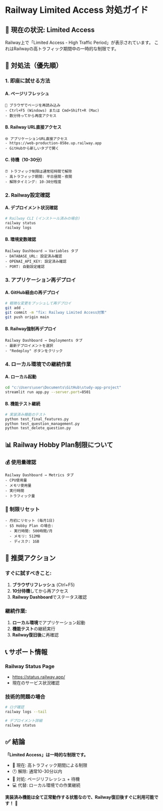 # Railway Limited Access 対処ガイド

## 🚨 現在の状況: Limited Access

Railway上で「Limited Access - High Traffic Period」が表示されています。
これはRailwayの高トラフィック期間中の一時的な制限です。

## 🔧 対処法（優先順）

### 1. **即座に試せる方法**

#### A. ページリフレッシュ
```
🔄 ブラウザでページを再読み込み
- Ctrl+F5 (Windows) または Cmd+Shift+R (Mac)
- 数分待ってから再度アクセス
```

#### B. Railway URL直接アクセス
```
🌐 アプリケーションURL直接アクセス
- https://web-production-858e.up.railway.app
- GitHubから新しいタブで開く
```

#### C. 待機（10-30分）
```
⏰ トラフィック制限は通常短時間で解除
- 高トラフィック期間: 平日昼間・夜間
- 解除タイミング: 10-30分程度
```

### 2. **Railway設定確認**

#### A. デプロイメント状況確認
```bash
# Railway CLI (インストール済みの場合)
railway status
railway logs
```

#### B. 環境変数確認
```
Railway Dashboard → Variables タブ
- DATABASE_URL: 設定済み確認
- OPENAI_API_KEY: 設定済み確認
- PORT: 自動設定確認
```

### 3. **アプリケーション再デプロイ**

#### A. GitHub経由の再デプロイ
```bash
# 軽微な変更をプッシュして再デプロイ
git add .
git commit -m "fix: Railway Limited Access対策"
git push origin main
```

#### B. Railway強制再デプロイ
```
Railway Dashboard → Deployments タブ
- 最新デプロイメントを選択
- "Redeploy" ボタンをクリック
```

### 4. **ローカル環境での継続作業**

#### A. ローカル起動
```bash
cd "c:\Users\user\Documents\GitHub\study-app-project"
streamlit run app.py --server.port=8501
```

#### B. 機能テスト継続
```bash
# 実装済み機能のテスト
python test_final_features.py
python test_question_management.py
python test_delete_question.py
```

## 📊 Railway Hobby Plan制限について

### 💰 使用量確認
```
Railway Dashboard → Metrics タブ
- CPU使用量
- メモリ使用量  
- 実行時間
- トラフィック量
```

### 🔄 制限リセット
```
- 月初にリセット (毎月1日)
- $5 Hobby Plan の場合:
  - 実行時間: 500時間/月
  - メモリ: 512MB
  - ディスク: 1GB
```

## 🎯 推奨アクション

### すぐに試すべきこと:
1. **ブラウザリフレッシュ** (Ctrl+F5)
2. **10分待機**してから再アクセス
3. **Railway Dashboard**でステータス確認

### 継続作業:
1. **ローカル環境**でアプリケーション起動
2. **機能テスト**の継続実行
3. **Railway復旧後**に再確認

## 📞 サポート情報

### Railway Status Page
- https://status.railway.app/
- 現在のサービス状況確認

### 技術的問題の場合
```bash
# ログ確認
railway logs --tail

# デプロイメント詳細
railway status
```

## ✅ 結論

**「Limited Access」は一時的な制限です。**
- 📍 現在: 高トラフィック期間による制限
- 🕐 解除: 通常10-30分以内
- 🔄 対処: ページリフレッシュ + 待機
- 💻 代替: ローカル環境での作業継続

**実装済み機能は全て正常動作する状態なので、Railway復旧後すぐに利用可能です！** 🚀
